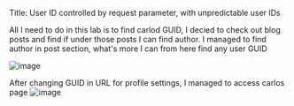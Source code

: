 Title: User ID controlled by request parameter, with unpredictable user IDs

All I need to do in this lab is to find carlod GUID, I decied to check out blog posts and find if under those posts I can find author.
I managed to find author in post section, what's more I can from here find any user GUID

![image](https://github.com/user-attachments/assets/4e4eb2b4-b995-4975-ac78-72f5bb999d22)

After changing GUID in URL for profile settings, I managed to access carlos page
![image](https://github.com/user-attachments/assets/c4111090-3134-4666-b660-99b49f8922ad)
